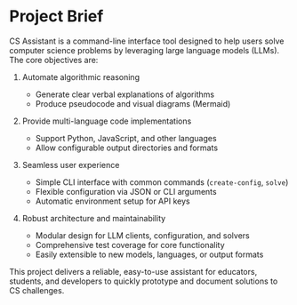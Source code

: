 # Project Brief

CS Assistant is a command-line interface tool designed to help users solve computer science problems by leveraging large language models (LLMs). The core objectives are:

1. Automate algorithmic reasoning  
   - Generate clear verbal explanations of algorithms  
   - Produce pseudocode and visual diagrams (Mermaid)  

2. Provide multi-language code implementations  
   - Support Python, JavaScript, and other languages  
   - Allow configurable output directories and formats  

3. Seamless user experience  
   - Simple CLI interface with common commands (`create-config`, `solve`)  
   - Flexible configuration via JSON or CLI arguments  
   - Automatic environment setup for API keys  

4. Robust architecture and maintainability  
   - Modular design for LLM clients, configuration, and solvers  
   - Comprehensive test coverage for core functionality  
   - Easily extensible to new models, languages, or output formats  

This project delivers a reliable, easy-to-use assistant for educators, students, and developers to quickly prototype and document solutions to CS challenges.
